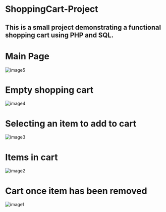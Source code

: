 # ShoppingCart-Project
<h2>This is a small project demonstrating a functional shopping cart using PHP and SQL.</h2>

<h1>Main Page</h1>

![image5](https://github.com/Xander-Baker/ShoppingCart-Project/assets/92302380/f90cdd7a-b2d1-43f6-b0fc-8d43ef1c15f2)

<h1>Empty shopping cart</h1>

![image4](https://github.com/Xander-Baker/ShoppingCart-Project/assets/92302380/d570cb2c-69f3-4209-8e66-9caa49a08948)


<h1>Selecting an item to add to cart</h1>

![image3](https://github.com/Xander-Baker/ShoppingCart-Project/assets/92302380/421bcee5-2c23-4818-9d68-914d81a8fb3a)


<h1>Items in cart</h1>

![image2](https://github.com/Xander-Baker/ShoppingCart-Project/assets/92302380/9987f672-01e4-426f-8aa3-05096345e834)


<h1>Cart once item has been removed</h1>

![image1](https://github.com/Xander-Baker/ShoppingCart-Project/assets/92302380/22e6a961-71e6-4dac-a36d-d19d0c10a3ba)


